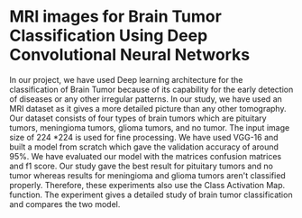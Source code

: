 # MRI images for Brain Tumor Classification Using Deep Convolutional Neural Networks
In our project, we have used Deep learning architecture for the classification of Brain Tumor because of its capability for the early detection of diseases or any other irregular patterns. In our study, we have used an MRI dataset as it gives a more detailed picture than any other tomography. Our dataset consists of four types of brain tumors which are pituitary tumors, meningioma tumors, glioma tumors, and no tumor. The input image size of 224 *224 is used for fine processing. We have used VGG-16 and built a model from scratch which gave the validation accuracy of around 95%. We have evaluated our model with the matrices confusion matrices and f1 score. Our study gave the best result for pituitary tumors and no tumor whereas results for meningioma and glioma tumors aren't classified properly. Therefore, these experiments also use the Class Activation Map. function. The experiment gives a detailed study of brain tumor classification and compares the two model.
